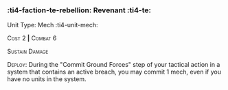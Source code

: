 ### :ti4-faction-te-rebellion: **Revenant** :ti4-te:

Unit Type: Mech :ti4-unit-mech:

<span style="font-variant:small-caps;">Cost 2</span> __|__ <span style="font-variant:small-caps;">Combat 6</span>

<span style="font-variant:small-caps;">Sustain Damage</span>

<span style="font-variant:small-caps;">Deploy</span>: During the "Commit Ground Forces" step of your tactical action in a system that contains an active breach, you may commit 1 mech, even if you have no units in the system.
